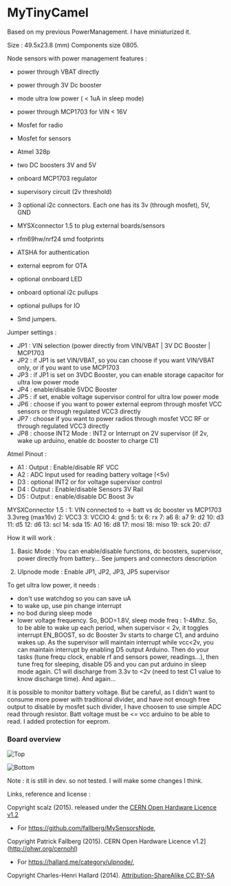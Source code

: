 # MyTinyCamel

Based on my previous PowerManagement. I have miniaturized it.

Size : 49.5x23.8 (mm)
Components size 0805.

Node sensors with power management features : 
- power through VBAT directly
- power through 3V Dc booster
- mode ultra low power ( < 1uA in sleep mode)
- power through MCP1703 for VIN < 16V
- Mosfet for radio
- Mosfet for sensors

- Atmel 328p
- two DC boosters 3V and 5V
- onboard MCP1703 regulator
- supervisory circuit (2v threshold) 
- 3 optional i2c connectors. Each one has its 3v (through mosfet), 5V, GND
- MYSXconnector 1.5 to plug external boards/sensors
- rfm69hw/nrf24 smd footprints
- ATSHA for authentication
- external eeprom for OTA
- optional onnboard LED
- onboard optional i2c pullups
- optional pullups for IO
- Smd jumpers.


Jumper settings :
- JP1 : VIN selection (power directly from VIN/VBAT | 3V DC Booster | MCP1703 
- JP2 : if JP1 is set VIN/VBAT, so you can choose if you want VIN/VBAT only, or if you want to use MCP1703
- JP3 : if JP1 is set on 3VDC Booster, you can enable storage capacitor for ultra low power mode 
- JP4 : enable/disable 5VDC Booster
- JP5 : if set, enable voltage supervisor control for ultra low power mode
- JP6 : choose if you want to power external eeprom through mosfet VCC sensors or through regulated VCC3 directly
- JP7 : choose if you want to power radios through mosfet VCC RF or through regulated VCC3 directly
- JP8 : choose INT2 Mode : INT2 or Interrupt on 2V supervisor (if 2v, wake up arduino, enable dc booster to charge C1) 

Atmel Pinout :
- A1 : Output : Enable/disable RF VCC 
- A2 : ADC Input used for reading battery voltage (<5v)
- D3 : optional INT2 or for voltage supervisor control
- D4 : Output : Enable/disable Sensors 3V Rail 
- D5 : Output : enable/disable DC Boost 3v

MYSXConnector 1.5 : 
1:	VIN connected to -> batt vs dc booster vs MCP1703 3.3vreg (max16v)
2:	VCC3
3:	VCCIO
4:	gnd
5:	tx
6:	rx
7:	a6
8:	a7
9:	d2
10:	d3
11:	d5
12:	d6
13:	scl
14:	sda
15:	A0
16:	d8
17:	mosi
18:	miso
19:	sck
20:	d7


How it will work :

1) Basic Mode : You can enable/disable functions, dc boosters, supervisor, power directly from battery... See jumpers and connectors description

2) Ulpnode mode : Enable JP1, JP2, JP3, JP5 supervisor

To get ultra low power, it needs : 
- don't use watchdog so you can save uA
- to wake up, use pin change interrupt
- no bod during sleep mode
- lower voltage frequency. So, BOD=1.8V, sleep mode freq : 1-4Mhz.
So, to be able to wake up each period, when supervisor < 2v, it toggles interrupt EN_BOOST, so dc Booster 3v starts to charge C1, and arduino wakes up. As the supervisor will maintain interrupt while vcc<2v, you can maintain interrupt by enabling D5 output Arduino. Then do your tasks (tune frequ clock, enable rf and sensors power, readings...), then tune freq for sleeping, disable D5 and you can put arduino in sleep mode again. C1 will discharge from 3.3v to <2v (need to test C1 value to know discharge time). And again...

it is possible to monitor battery voltage. But be careful, as I didn't want to consume more power with traditional divider, and have not enough free output to disable by mosfet such divider, 
I have choosen to use simple ADC read through resistor. Batt voltage must be <= vcc arduino to be able to read. I added protection for eeprom.

### Board overview  
<img src="https://raw.githubusercontent.com/scalz/MySensors-HW/development/MyTinyCamel/img/Top_overview_en.png" alt="Top">    

<img src="https://raw.githubusercontent.com/scalz/MySensors-HW/development/MyTinyCamel/img/Bottom_overview_en.png" alt="Bottom">&nbsp; 


Note : it is still in dev. so not tested. I will make some changes I think.



Links, reference and license : 

Copyright scalz (2015). released under the [CERN Open Hardware Licence v1.2](http://ohwr.org/cernohl)

- For https://github.com/fallberg/MySensorsNode,

Copyright Patrick Fallberg (2015). CERN Open Hardware Licence v1.2](http://ohwr.org/cernohl)

- For https://hallard.me/category/ulpnode/, 

Copyright Charles-Henri Hallard (2014). [Attribution-ShareAlike CC BY-SA](https://creativecommons.org/licenses/)


